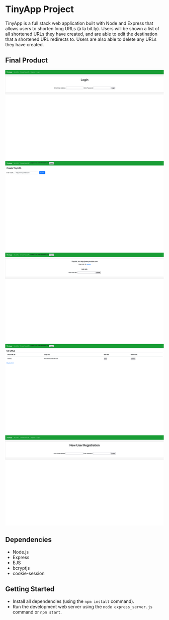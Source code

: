 # TinyApp Project

TinyApp is a full stack web application built with Node and Express that allows users to shorten long URLs (à la bit.ly). Users will be shown a list of all shortened URLs they have created, and are able to edit the destination that a shortened URL redirects to. Users are also able to delete any URLs they have created. 

## Final Product

!["TinyApp Login Page"](https://github.com/hissak/tinyapp/blob/master/docs/TinyApp%20Login.png?raw=true)
!["TinyApp URL Generator Page"](https://github.com/hissak/tinyapp/blob/master/docs/TinyApp%20URL%20Generator.png?raw=true)
!["TinyApp URL URL Summary Page"](https://github.com/hissak/tinyapp/blob/master/docs/TinyApp%20URL%20Summary.png?raw=true)
!["TinyApp URL Index Page"](https://github.com/hissak/tinyapp/blob/master/docs/TinyApp%20URLs%20Index.png?raw=true)
!["TinyApp User Registration Page"](https://github.com/hissak/tinyapp/blob/master/docs/TinyApp%20User%20Registration.png?raw=true)

## Dependencies

- Node.js
- Express
- EJS
- bcryptjs
- cookie-session

## Getting Started

- Install all dependencies (using the `npm install` command).
- Run the development web server using the `node express_server.js` command or `npm start`.